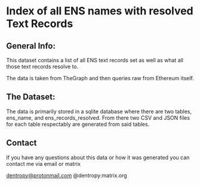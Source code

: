 # Index of all ENS names with resolved Text Records

## General Info:

This dataset contains a list of all ENS text records set as well as what all those text records resolve to.

The data is taken from TheGraph and then queries raw from Ethereum itself.

## The Dataset:

The data is primarily stored in a sqlite database where there are two tables, ens_name, and ens_records_resolved. From there two CSV and JSON files for each table respectably are generated from said tables.

## Contact

If you have any questions about this data or how it was generated you can contact me via email or matrix

dentropy@protonmail.com
@dentropy:matrix.org
